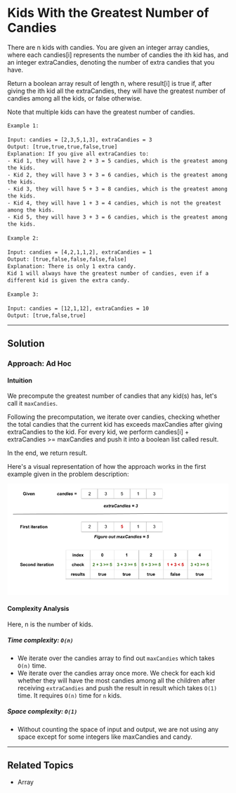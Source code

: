# Kids With the Greatest Number of Candies

There are n kids with candies. You are given an integer array candies, where each candies[i] represents the number of
candies the ith kid has, and an integer extraCandies, denoting the number of extra candies that you have.

Return a boolean array result of length n, where result[i] is true if, after giving the ith kid all the extraCandies,
they will have the greatest number of candies among all the kids, or false otherwise.

Note that multiple kids can have the greatest number of candies.

```plain
Example 1:

Input: candies = [2,3,5,1,3], extraCandies = 3
Output: [true,true,true,false,true] 
Explanation: If you give all extraCandies to:
- Kid 1, they will have 2 + 3 = 5 candies, which is the greatest among the kids.
- Kid 2, they will have 3 + 3 = 6 candies, which is the greatest among the kids.
- Kid 3, they will have 5 + 3 = 8 candies, which is the greatest among the kids.
- Kid 4, they will have 1 + 3 = 4 candies, which is not the greatest among the kids.
- Kid 5, they will have 3 + 3 = 6 candies, which is the greatest among the kids.

Example 2:

Input: candies = [4,2,1,1,2], extraCandies = 1
Output: [true,false,false,false,false] 
Explanation: There is only 1 extra candy.
Kid 1 will always have the greatest number of candies, even if a different kid is given the extra candy.

Example 3:

Input: candies = [12,1,12], extraCandies = 10
Output: [true,false,true]
```

---

## Solution

### Approach: Ad Hoc

#### Intuition

We precompute the greatest number of candies that any kid(s) has, let's call it `maxCandies`.

Following the precomputation, we iterate over candies, checking whether the total candies that the current kid has
exceeds maxCandies after giving extraCandies to the kid. For every kid, we perform candies[i] + extraCandies >=
maxCandies and push it into a boolean list called result.

In the end, we return result.

Here's a visual representation of how the approach works in the first example given in the problem description:

![kids_with_candies_1](./kids_with_greatest_candies.png)

#### Complexity Analysis

Here, n is the number of kids.

##### Time complexity: `O(n)`

- We iterate over the candies array to find out `maxCandies` which takes `O(n)` time.
- We iterate over the candies array once more. We check for each kid whether they will have the most candies among all
  the children after receiving `extraCandies` and push the result in result which takes `O(1)` time. It requires `O(n)`
  time for `n` kids.

##### Space complexity: `O(1)`

- Without counting the space of input and output, we are not using any space except for some integers like maxCandies
  and candy.

---

## Related Topics

- Array
